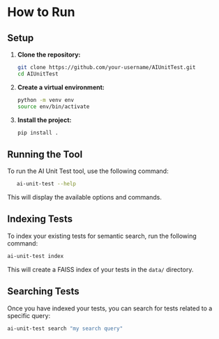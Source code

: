 # How to Run

## Setup

1. **Clone the repository:**

   ```bash
   git clone https://github.com/your-username/AIUnitTest.git
   cd AIUnitTest
   ```

2. **Create a virtual environment:**

   ```bash
   python -m venv env
   source env/bin/activate
   ```

3. **Install the project:**

   ```bash
   pip install .
   ```

## Running the Tool

To run the AI Unit Test tool, use the following command:

```bash
   ai-unit-test --help
```

This will display the available options and commands.

## Indexing Tests

To index your existing tests for semantic search, run the following command:

```bash
ai-unit-test index
```

This will create a FAISS index of your tests in the `data/` directory.

## Searching Tests

Once you have indexed your tests, you can search for tests related to a specific query:

```bash
ai-unit-test search "my search query"
```

